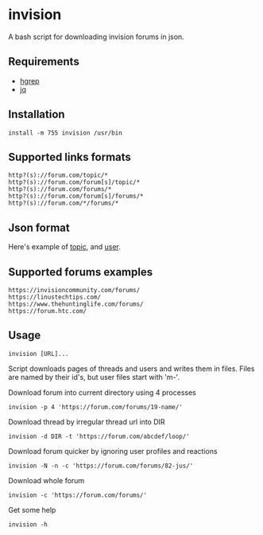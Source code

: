 # invision

A bash script for downloading invision forums in json.

## Requirements

 - [hgrep](https://github.com/TUVIMEN/hgrep)
 - [jq](https://github.com/stedolan/jq)

## Installation
    
    install -m 755 invision /usr/bin

## Supported links formats

    http?(s)://forum.com/topic/*
    http?(s)://forum.com/forum[s]/topic/*
    http?(s)://forum.com/forums/*
    http?(s)://forum.com/forum[s]/forums/*
    http?(s)://forum.com/*/forums/*


## Json format

Here's example of [topic](topic-example.json), and [user](user-example.json).

## Supported forums examples
    
    https://invisioncommunity.com/forums/
    https://linustechtips.com/
    https://www.thehuntinglife.com/forums/
    https://forum.htc.com/

## Usage

    invision [URL]...

Script downloads pages of threads and users and writes them in files. Files are named by their id's, but user files start with 'm-'.

Download forum into current directory using 4 processes

    invision -p 4 'https://forum.com/forums/19-name/'

Download thread by irregular thread url into DIR 

    invision -d DIR -t 'https://forum.com/abcdef/loop/'

Download forum quicker by ignoring user profiles and reactions

    invision -N -n -c 'https://forum.com/forums/82-jus/'

Download whole forum

    invision -c 'https://forum.com/forums/'

Get some help

    invision -h
